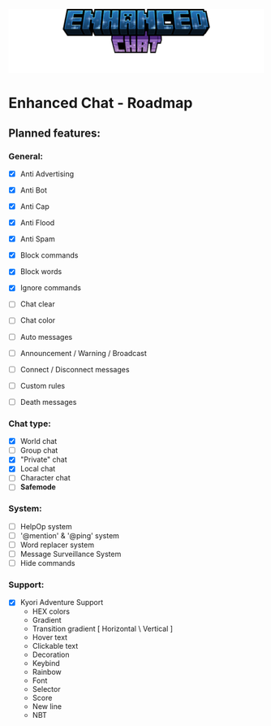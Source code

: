 ![Enhanced Chat](images/title.png)
# Enhanced Chat - Roadmap

## Planned features:

### General:
- [x] Anti Advertising
- [x] Anti Bot
- [x] Anti Cap
- [x] Anti Flood
- [x] Anti Spam


- [x] Block commands
- [x] Block words
- [x] Ignore commands


- [ ] Chat clear
- [ ] Chat color


- [ ] Auto messages
- [ ] Announcement / Warning / Broadcast
- [ ] Connect / Disconnect messages
- [ ] Custom rules
- [ ] Death messages


### Chat type:
- [x] World chat
- [ ] Group chat
- [x] "Private" chat
- [x] Local chat
- [ ] Character chat
- [ ] **Safemode**

### System:
- [ ] HelpOp system
- [ ] '@mention' & '@ping' system
- [ ] Word replacer system
- [ ] Message Surveillance System
- [ ] Hide commands

### Support:
- [x] Kyori Adventure Support
  - HEX colors
  - Gradient
  - Transition gradient [ Horizontal \ Vertical ]
  - Hover text
  - Clickable text
  - Decoration
  - Keybind
  - Rainbow
  - Font
  - Selector
  - Score
  - New line
  - NBT